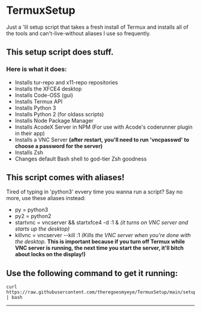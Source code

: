 # TermuxSetup
Just a 'lil setup script that takes a fresh install of Termux and installs all of the tools and can't-live-without aliases I use so frequently.

## This setup script does stuff. 
### Here is what it does:
- Installs tur-repo and x11-repo repositories
- Installs the XFCE4 desktop
- Installs Code-OSS (gui)
- Installs Termux API
- Installs Python 3
- Installs Python 2 (for oldass scripts)
- Installs Node Package Manager
- Installs AcodeX Server in NPM (For use with Acode's coderunner plugin in their app)
- Installs a VNC Server **(after restart, you'll need to run 'vncpasswd' to choose a password for the server)**
- Installs Zsh
- Changes default Bash shell to god-tier Zsh goodness

## This script comes with aliases!
Tired of typing in 'python3' evvery time you wanna run a script? Say no more, use these aliases instead:

- py = python3
- py2 = python2
- startvnc = vncserver && startxfce4 -d :1 & *(it turns on VNC server and starts up the desktop)*
- killvnc = vncserver --kill :1 *(Kills the VNC server when you're done with the desktop.* **This is important because if you turn off Termux while VNC server is running, the next time you start the server, it'll bitch about locks on the display!)**


## Use the following command to get it running:
```
curl https://raw.githubusercontent.com/theregoesmyeye/TermuxSetup/main/setup.sh | bash
```
---
